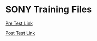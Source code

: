 # SONY Training Files
<a href="https://forms.office.com/r/K8jz3ZPcJY"> Pre Test Link </a>

<a href="https://forms.office.com/r/q4ea20bt6u"> Post Test Link </a>

